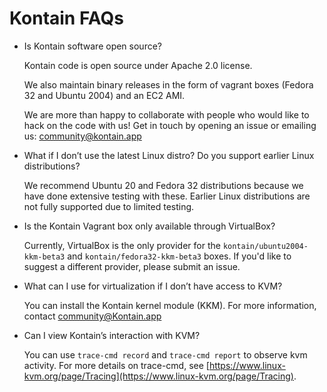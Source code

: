 
# Kontain FAQs


*   Is Kontain software open source?

    Kontain code is open source under Apache 2.0 license.

    We also maintain binary releases in the form of vagrant boxes (Fedora 32 and Ubuntu 2004) and an EC2 AMI.

    We are more than happy to collaborate with people who would like to hack on the code with us! Get in touch by opening an issue or emailing us: community@kontain.app

*   What if I don’t use the latest Linux distro? Do you support earlier Linux distributions?

    We recommend Ubuntu 20 and Fedora 32 distributions because we have done extensive testing with these. Earlier Linux distributions are not fully supported due to limited testing.

*   Is the Kontain Vagrant box only available through VirtualBox?

    Currently, VirtualBox is the only provider for the `kontain/ubuntu2004-kkm-beta3` and `kontain/fedora32-kkm-beta3` boxes.
    If you'd like to suggest a different provider, please submit an issue.

*   What can I use for virtualization if I don’t have access to KVM?

    You can install the Kontain kernel module (KKM). For more information, contact community@Kontain.app

*   Can I view Kontain’s interaction with KVM?

    You can use `trace-cmd record` and `trace-cmd report` to observe kvm activity. For more details on trace-cmd, see [https://www.linux-kvm.org/page/Tracing](https://www.linux-kvm.org/page/Tracing).

